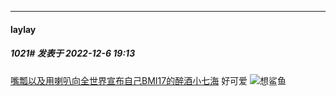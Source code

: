

*****

####  laylay  
##### 1021#       发表于 2022-12-6 19:13

[嘴瓢以及用喇叭向全世界宣布自己BMI17的醉酒小七海](http://b23.tv/nVNMfxz)
好可爱 <img src="https://static.saraba1st.com/image/smiley/face2017/139.png" referrerpolicy="no-referrer">想鲨鱼

